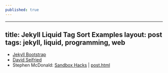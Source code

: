 ```yaml
---
published: true
---
```


---
title: Jekyll Liquid Tag Sort Examples
layout: post
tags: jekyll, liquid, programming, web
---

* [Jekyll Bootstrap](https://github.com/plusjade/jekyll-bootstrap)
* [David Seifried](http://dseifried.wordpress.com/2011/11/25/jekyll-yaml-front-matter-and-the-liquid-templating-system/)
* Stephen McDonald: [Sandbox Hacks](http://blog.jupo.org/2013/05/05/sandboxed-jekyll-hacks/)
  |   [post.html](https://github.com/stephenmcd/stephenmcd.github.com/blob/master/_layouts/post.html)